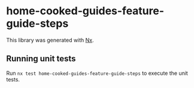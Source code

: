 # home-cooked-guides-feature-guide-steps

This library was generated with [Nx](https://nx.dev).

## Running unit tests

Run `nx test home-cooked-guides-feature-guide-steps` to execute the unit tests.
